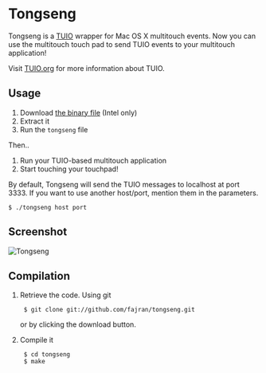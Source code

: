 Tongseng
========

Tongseng is a [TUIO](http://tuio.org) wrapper for Mac OS X multitouch
events.  Now you can use the multitouch touch pad to send TUIO events to
your multitouch application!

Visit [TUIO.org](http://tuio.org) for more information about TUIO.

Usage
-----

1. Download [the binary file](http://cloud.github.com/downloads/fajran/tongseng/tongseng-0.2.1.zip) (Intel only)
2. Extract it
3. Run the `tongseng` file

Then..

1. Run your TUIO-based multitouch application
2. Start touching your touchpad!

By default, Tongseng will send the TUIO messages to localhost at port
3333. If you want to use another host/port, mention them in the 
parameters.

    $ ./tongseng host port

Screenshot
----------

![Tongseng](http://fajran.github.com/tongseng/img/tongseng.png)

Compilation
-----------

1. Retrieve the code. Using git

        $ git clone git://github.com/fajran/tongseng.git
    
    or by clicking the download button.

2. Compile it

        $ cd tongseng
        $ make

